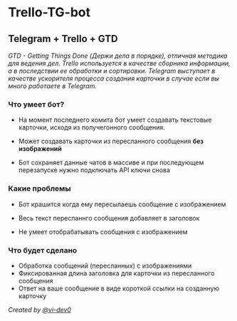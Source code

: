 # Trello-TG-bot

## Telegram + Trello  + GTD
*GTD - Getting Things Done (Держи дела в порядке), отличная методика для ведения дел. 
Trello используется в качестве сборника информации, а в последствии ее обработки и сортировки. 
Telegram выступает в качестве ускорителя процесса создания карточки в случае если вы много работаете в Telegram.*
### Что умеет бот?

* На момент последнего комита бот умеет создавать текстовые карточки, исходя из получегонного сообщения.
* Может создавать карточки из пересланного сообщения **без изображений**

* Бот сохраняет данные чатов в массиве и при последующем перезапуске нужно подключать API ключи снова


### Какие проблемы
* Бот крашится когда ему пересылаешь сообщение с изображением

* Весь текст пересланнго сообщения добавляет в заголовок

* Не умеет отобрабатывать сообщения с изображением

### Что будет сделано

* Обработка сообщений (пересланных) с изображениями
* Фиксированная длина заголовка для карточки из пересланного сообщения
* Ответ на ваше сообщение в виде короткой ссылки на созданную карточку

*Created by [@vi-dev0](https://github.com/vi-dev0)*
